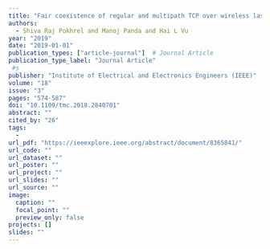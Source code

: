 ```yaml
---
title: "Fair coexistence of regular and multipath TCP over wireless last-miles"
authors:
  - Shiva Raj Pokhrel and Manoj Panda and Hai L Vu
year: "2019"
date: "2019-01-01"
publication_types: ["article-journal"]  # Journal Article
publication_type_label: "Journal Article"
 #s
publisher: "Institute of Electrical and Electronics Engineers (IEEE)"
volume: "18"
issue: "3"
pages: "574-587"
doi: "10.1109/tmc.2018.2840701"
abstract: ""
cited_by: "26"
tags:
  - 
url_pdf: "https://ieeexplore.ieee.org/abstract/document/8365841/"
url_code: ""
url_dataset: ""
url_poster: ""
url_project: ""
url_slides: ""
url_source: ""
image:
  caption: ""
  focal_point: ""
  preview_only: false
projects: []
slides: ""
---
```

